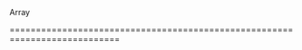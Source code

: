 <!--merge--><!--/merge-->
<!--type-->Array<dxContextMenuItemTemplate><!--/type-->
===========================================================================
